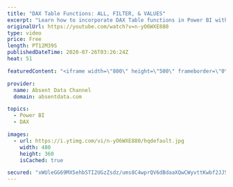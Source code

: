```yaml
---
title: "DAX Table Functions: ALL, FILTER, & VALUES"
excerpt: "Learn how to incorporate DAX Table functions in Power BI with real world scenarios. Also learn how to quickly add these functions in to dynamic calculations in DAX."
originalUrl: https://youtube.com/watch?v=n-yO6WXE880
type: video
price: Free
length: PT12M39S
publishedDateTime: 2020-07-26T03:26:24Z
heat: 51

featuredContent: "<iframe width=\"800\" height=\"500\" frameborder=\"0\" src=\"https://www.youtube.com/embed/n-yO6WXE880\" allow=\"accelerometer; autoplay; encrypted-media; gyroscope; picture-in-picture\" allowfullscreen></iframe>"

provider:
  name: Absent Data Channel
  domain: absentdata.com

topics:
  - Power BI
  - DAX

images:
  - url: https://i.ytimg.com/vi/n-yO6WXE880/hqdefault.jpg
    width: 480
    height: 360
    isCached: true

secured: "xWUleGG69MX5ehbSTI2UGzZsdz/ums8C4wprQV6dBdaaXQwCWyvttKwbf2JJ5uskaNws4x92M9p2jGPEokWhr3ITJgbrAZMw6MrWBLDL0riY/kIscZXN87lQHmcgF487WtJnksrmS19HTqBbuBn9UW2Js6bluR+nD3vdnLWHh8xIzB31s6+K58p6wdaM88RG0zlAvDITp0zhmtbf8HwPOdrsICFCjTX+Ig8wNqUOwyifnCig43h6BQzqXIW2zYOSw1Z4iPOaOQie6ZywTPOBr42WmkY7f1plCCCBh+7kodKPBgfjpsg7amfLuK9WcdGM6M4chglt49ukNd9x2OrMXqTtW4rmMBh/8cIza16RRedLUxuduXfXN1i6wwnRfCxTSpV6ARC/n1JE/JxxlQsKE5TZirFgw+O187ZBkXCPovo=;PgCJgBrWn3oTJDOo6wM5Yg=="
---
```


